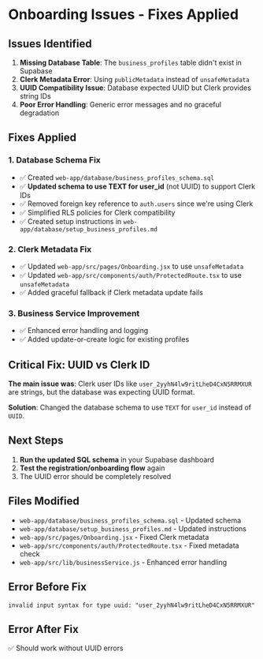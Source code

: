 # Onboarding Issues - Fixes Applied

## Issues Identified

1. **Missing Database Table**: The `business_profiles` table didn't exist in Supabase
2. **Clerk Metadata Error**: Using `publicMetadata` instead of `unsafeMetadata`
3. **UUID Compatibility Issue**: Database expected UUID but Clerk provides string IDs
4. **Poor Error Handling**: Generic error messages and no graceful degradation

## Fixes Applied

### 1. Database Schema Fix
- ✅ Created `web-app/database/business_profiles_schema.sql`
- ✅ **Updated schema to use TEXT for user_id** (not UUID) to support Clerk IDs
- ✅ Removed foreign key reference to `auth.users` since we're using Clerk
- ✅ Simplified RLS policies for Clerk compatibility
- ✅ Created setup instructions in `web-app/database/setup_business_profiles.md`

### 2. Clerk Metadata Fix
- ✅ Updated `web-app/src/pages/Onboarding.jsx` to use `unsafeMetadata`
- ✅ Updated `web-app/src/components/auth/ProtectedRoute.tsx` to use `unsafeMetadata`
- ✅ Added graceful fallback if Clerk metadata update fails

### 3. Business Service Improvement
- ✅ Enhanced error handling and logging
- ✅ Added update-or-create logic for existing profiles

## Critical Fix: UUID vs Clerk ID

**The main issue was**: Clerk user IDs like `user_2yyhN4lw9ritLheD4CxN5RRMXUR` are strings, but the database was expecting UUID format.

**Solution**: Changed the database schema to use `TEXT` for `user_id` instead of `UUID`.

## Next Steps

1. **Run the updated SQL schema** in your Supabase dashboard
2. **Test the registration/onboarding flow** again
3. The UUID error should be completely resolved

## Files Modified

- `web-app/database/business_profiles_schema.sql` - Updated schema
- `web-app/database/setup_business_profiles.md` - Updated instructions
- `web-app/src/pages/Onboarding.jsx` - Fixed Clerk metadata
- `web-app/src/components/auth/ProtectedRoute.tsx` - Fixed metadata check
- `web-app/src/lib/businessService.js` - Enhanced error handling

## Error Before Fix
```
invalid input syntax for type uuid: "user_2yyhN4lw9ritLheD4CxN5RRMXUR"
```

## Error After Fix
✅ Should work without UUID errors 